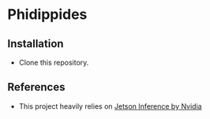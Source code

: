 # Phidippides


## Installation
- Clone this repository.

## References
- This project heavily relies on [Jetson Inference by Nvidia](https://github.com/dusty-nv/jetson-inference)
